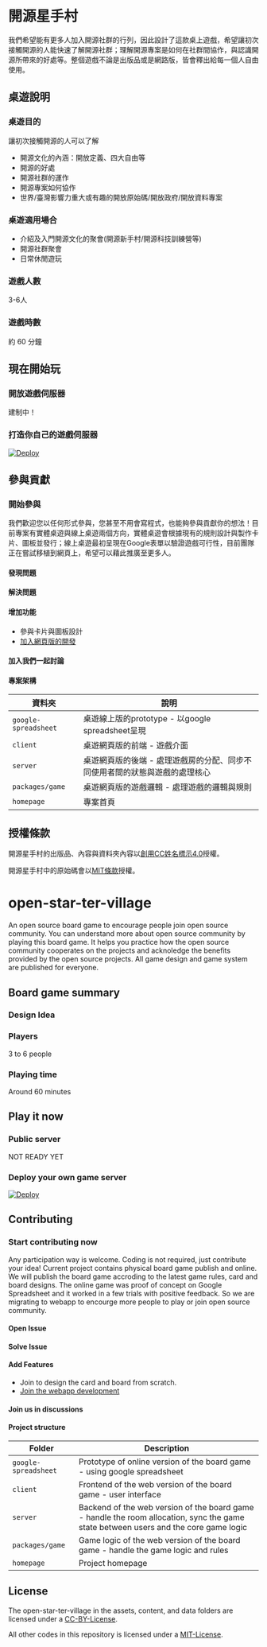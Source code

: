 # 開源星手村

我們希望能有更多人加入開源社群的行列，因此設計了這款桌上遊戲，希望讓初次接觸開源的人能快速了解開源社群；理解開源專案是如何在社群間協作，與認識開源所帶來的好處等。整個遊戲不論是出版品或是網路版，皆會釋出給每一個人自由使用。

## 桌遊說明

### 桌遊目的

讓初次接觸開源的人可以了解

* 開源文化的內涵：開放定義、四大自由等
* 開源的好處
* 開源社群的運作
* 開源專案如何協作
* 世界/臺灣影響力重大或有趣的開放原始碼/開放政府/開放資料專案

### 桌遊適用場合

* 介紹及入門開源文化的聚會(開源新手村/開源科技訓練營等)
* 開源社群聚會
* 日常休閒遊玩

### 遊戲人數

3-6人

### 遊戲時數

約 60 分鐘

## 現在開始玩

### 開放遊戲伺服器

建制中！

### 打造你自己的遊戲伺服器

[![Deploy](https://www.herokucdn.com/deploy/button.svg)](https://heroku.com/deploy?template=https://github.com/ocftw/open-star-ter-village)

## 參與貢獻

### 開始參與

我們歡迎您以任何形式參與，您甚至不用會寫程式，也能夠參與貢獻你的想法！目前專案有實體桌遊與線上桌遊兩個方向，實體桌遊會根據現有的規則設計與製作卡片、圖板並發行；線上桌遊最初呈現在Google表單以驗證遊戲可行性，目前團隊正在嘗試移植到網頁上，希望可以藉此推廣至更多人。

#### 發現問題

#### 解決問題

#### 增加功能

* 參與卡片與圖板設計
* [加入網頁版的開發](./WEBAPP)

#### 加入我們一起討論

#### 專案架構

| 資料夾 | 說明 |
| --- | --- |
| `google-spreadsheet` | 桌遊線上版的prototype - 以google spreadsheet呈現 |
| `client` | 桌遊網頁版的前端 - 遊戲介面 |
| `server` | 桌遊網頁版的後端 - 處理遊戲房的分配、同步不同使用者間的狀態與遊戲的處理核心 |
| `packages/game` | 桌遊網頁版的遊戲邏輯 - 處理遊戲的邏輯與規則 |
| `homepage` | 專案首頁 |

## 授權條款

開源星手村的出版品、內容與資料夾內容以[創用CC姓名標示4.0](./LICENSE)授權。

開源星手村中的原始碼會以[MIT條款](./LICENSE-CODE)授權。

# open-star-ter-village

An open source board game to encourage people join open source community. You can understand more about open source community by playing this board game. It helps you practice how the open source community cooperates on the projects and acknoledge the benefits provided by the open source projects. All game design and game system are published for everyone.

## Board game summary

### Design Idea

### Players

3 to 6 people

### Playing time

Around 60 minutes

## Play it now

### Public server

NOT READY YET

### Deploy your own game server

[![Deploy](https://www.herokucdn.com/deploy/button.svg)](https://heroku.com/deploy?template=https://github.com/ocftw/open-star-ter-village)

## Contributing

### Start contributing now

Any participation way is welcome. Coding is not required, just contribute your idea! Current project contains physical board game publish and online. We will publish the board game accroding to the latest game rules, card and board designs. The online game was proof of concept on Google Spreadsheet and it worked in a few trials with positive feedback. So we are migrating to webapp to encourge more people to play or join open source community.

#### Open Issue

#### Solve Issue

#### Add Features

* Join to design the card and board from scratch.
* [Join the webapp development](./WEBAPP)

#### Join us in discussions

#### Project structure

| Folder | Description |
| --- | --- |
| `google-spreadsheet` | Prototype of online version of the board game - using google spreadsheet |
| `client` | Frontend of the web version of the board game - user interface |
| `server` | Backend of the web version of the board game - handle the room allocation, sync the game state between users and the core game logic |
| `packages/game` | Game logic of the web version of the board game - handle the game logic and rules |
| `homepage` | Project homepage |

## License

The open-star-ter-village in the assets, content, and data folders are licensed under a [CC-BY-License](./LICENSE).

All other codes in this repository is licensed under a [MIT-License](./LICENSE-CODE).
